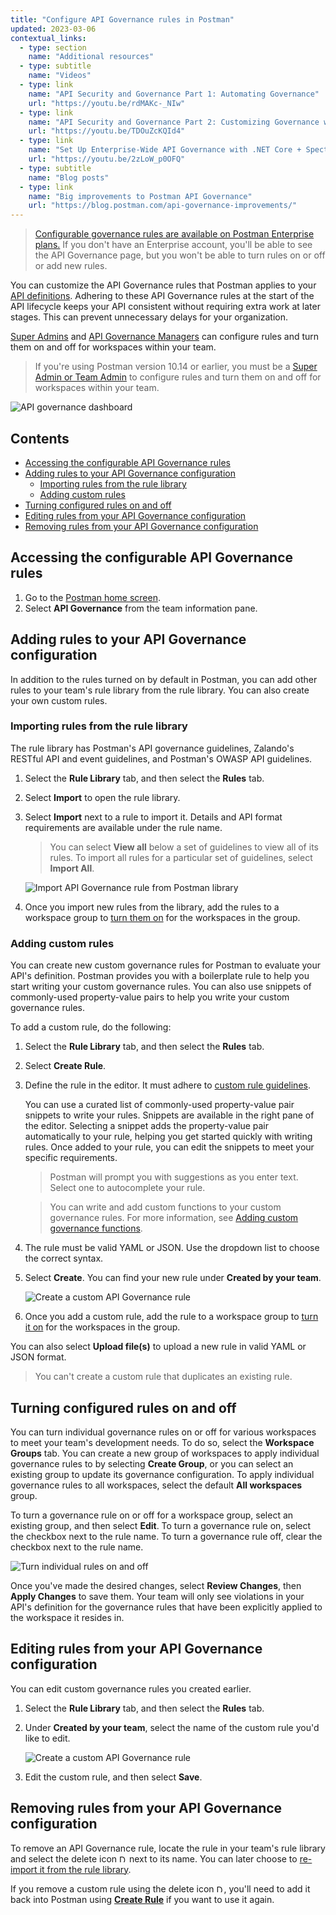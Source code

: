 ```yaml
---
title: "Configure API Governance rules in Postman"
updated: 2023-03-06
contextual_links:
  - type: section
    name: "Additional resources"
  - type: subtitle
    name: "Videos"
  - type: link
    name: "API Security and Governance Part 1: Automating Governance"
    url: "https://youtu.be/rdMAKc-_NIw"
  - type: link
    name: "API Security and Governance Part 2: Customizing Governance with Spectral Rulesets"
    url: "https://youtu.be/TDOuZcKQId4"
  - type: link
    name: "Set Up Enterprise-Wide API Governance with .NET Core + Spectral | Postman Enterprise"
    url: "https://youtu.be/2zLoW_p0OFQ"
  - type: subtitle
    name: "Blog posts"
  - type: link
    name: "Big improvements to Postman API Governance"
    url: "https://blog.postman.com/api-governance-improvements/"
---
```


> [Configurable governance rules are available on Postman Enterprise plans.](https://www.postman.com/pricing) If you don't have an Enterprise account, you'll be able to see the API Governance page, but you won't be able to turn rules on or off or add new rules.

You can customize the API Governance rules that Postman applies to your [API definitions](/docs/api-governance/api-definition/api-definition-warnings/). Adhering to these API Governance rules at the start of the API lifecycle keeps your API consistent without requiring extra work at later stages. This can prevent unnecessary delays for your organization.

[Super Admins](/docs/collaborating-in-postman/roles-and-permissions/#team-roles) and [API Governance Managers](/docs/collaborating-in-postman/roles-and-permissions/#team-roles) can configure rules and turn them on and off for workspaces within your team.

> If you're using Postman version 10.14 or earlier, you must be a [Super Admin or Team Admin](/docs/collaborating-in-postman/roles-and-permissions/#team-roles) to configure rules and turn them on and off for workspaces within your team.

<img alt="API governance dashboard" src="https://assets.postman.com/postman-docs/v10/api-governance-dashboard-v10.jpg"/>

## Contents

* [Accessing the configurable API Governance rules](#accessing-the-configurable-api-governance-rules)
* [Adding rules to your API Governance configuration](#adding-rules-to-your-api-governance-configuration)
    * [Importing rules from the rule library](#importing-rules-from-the-rule-library)
    * [Adding custom rules](#adding-custom-rules)
* [Turning configured rules on and off](#turning-configured-rules-on-and-off)
* [Editing rules from your API Governance configuration](#editing-rules-from-your-api-governance-configuration)
* [Removing rules from your API Governance configuration](#removing-rules-from-your-api-governance-configuration)

## Accessing the configurable API Governance rules

1. Go to the [Postman home screen](https://go.postman.co/).
1. Select **API Governance** from the team information pane.

## Adding rules to your API Governance configuration

In addition to the rules turned on by default in Postman, you can add other rules to your team's rule library from the rule library. You can also create your own custom rules.

### Importing rules from the rule library

The rule library has Postman's API governance guidelines, Zalando's RESTful API and event guidelines, and Postman's OWASP API guidelines.

1. Select the **Rule Library** tab, and then select the **Rules** tab.
1. Select **Import** to open the rule library.
1. Select **Import** next to a rule to import it. Details and API format requirements are available under the rule name.

    > You can select **View all** below a set of guidelines to view all of its rules. To import all rules for a particular set of guidelines, select **Import All**.

    <img alt="Import API Governance rule from Postman library" src="https://assets.postman.com/postman-docs/import-postman-rule-from-rule-library-10.12.0.jpg"/>

1. Once you import new rules from the library, add the rules to a workspace group to [turn them on](#turning-configured-rules-on-and-off) for the workspaces in the group.

### Adding custom rules

You can create new custom governance rules for Postman to evaluate your API's definition. Postman provides you with a boilerplate rule to help you start writing your custom governance rules. You can also use snippets of commonly-used property-value pairs to help you write your custom governance rules.

To add a custom rule, do the following:

1. Select the **Rule Library** tab, and then select the **Rules** tab.
1. Select **Create Rule**.
1. Define the rule in the editor. It must adhere to [custom rule guidelines](/docs/api-governance/configurable-rules/spectral/).

    You can use a curated list of commonly-used property-value pair snippets to write your rules. Snippets are available in the right pane of the editor. Selecting a snippet adds the property-value pair automatically to your rule, helping you get started quickly with writing rules. Once added to your rule, you can edit the snippets to meet your specific requirements.

    > Postman will prompt you with suggestions as you enter text. Select one to autocomplete your rule.

    <!-- -->

    > You can write and add custom functions to your custom governance rules. For more information, see [Adding custom governance functions](/docs/api-governance/configurable-rules/configuring-custom-governance-functions/).

1. The rule must be valid YAML or JSON. Use the dropdown list to choose the correct syntax.
1. Select **Create**. You can find your new rule under **Created by your team**.

    <img alt="Create a custom API Governance rule" src="https://assets.postman.com/postman-docs/v10/api-governance-create-custom-rule-v10-2.jpg"/>

1. Once you add a custom rule, add the rule to a workspace group to [turn it on](#turning-configured-rules-on-and-off) for the workspaces in the group.

You can also select **Upload file(s)** to upload a new rule in valid YAML or JSON format.

> You can't create a custom rule that duplicates an existing rule.

## Turning configured rules on and off

You can turn individual governance rules on or off for various workspaces to meet your team's development needs. To do so, select the **Workspace Groups** tab. You can create a new group of workspaces to apply individual governance rules to by selecting **Create Group**, or you can select an existing group to update its governance configuration. To apply individual governance rules to all workspaces, select the default **All workspaces** group.

To turn a governance rule on or off for a workspace group, select an existing group, and then select **Edit**. To turn a governance rule on, select the checkbox next to the rule name. To turn a governance rule off, clear the checkbox next to the rule name.

<img alt="Turn individual rules on and off" src="https://assets.postman.com/postman-docs/api-governance-turn-rules-on-off-10.12.0.jpg"/>

Once you've made the desired changes, select **Review Changes**, then **Apply Changes** to save them. Your team will only see violations in your API's definition for the governance rules that have been explicitly applied to the workspace it resides in.

## Editing rules from your API Governance configuration

You can edit custom governance rules you created earlier.

1. Select the **Rule Library** tab, and then select the **Rules** tab.
1. Under **Created by your team**, select the name of the custom rule you'd like to edit.

    <img alt="Create a custom API Governance rule" src="https://assets.postman.com/postman-docs/v10/edit-custom-governance-rule-v10.jpg"/>

1. Edit the custom rule, and then select **Save**.

## Removing rules from your API Governance configuration

To remove an API Governance rule, locate the rule in your team's rule library and select the delete icon <img alt="Delete icon" src="https://assets.postman.com/postman-docs/icon-delete-v9.jpg#icon" width="12px"> next to its name. You can later choose to [re-import it from the rule library](#importing-rules-from-the-rule-library).

If you remove a custom rule using the delete icon <img alt="Delete icon" src="https://assets.postman.com/postman-docs/icon-delete-v9.jpg#icon" width="12px">, you'll need to add it back into Postman using [**Create Rule**](#adding-custom-rules) if you want to use it again.
